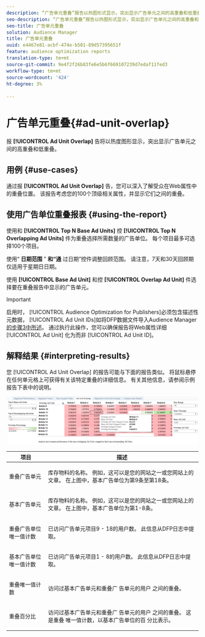 ```yaml
---
description: “广告单元重叠”报告以热图形式显示，突出显示广告单元之间的高重叠和低重叠。
seo-description: “广告单元重叠”报告以热图形式显示，突出显示广告单元之间的高重叠和低重叠。
seo-title: 广告单元重叠
solution: Audience Manager
title: 广告单元重叠
uuid: e4467e81-acbf-474e-b501-89d57395651f
feature: audience optimization reports
translation-type: tm+mt
source-git-commit: 9e4f2f26b83fe6e5b6f669107239d7edaf11fed3
workflow-type: tm+mt
source-wordcount: '424'
ht-degree: 3%

---
```



# 广告单元重叠{#ad-unit-overlap}

报 **[!UICONTROL Ad Unit Overlap]** 告将以热度图形显示，突出显示广告单元之间的高重叠和低重叠。

## 用例 {#use-cases}

通过报 **[!UICONTROL Ad Unit Overlap]** 告，您可以深入了解受众在Web属性中的重叠位置。 该报告考虑您的100个顶级相关属性，并显示它们之间的重叠。

## 使用广告单位重叠报表 {#using-the-report}

使用和 **[!UICONTROL Top N Base Ad Units]** 控 **[!UICONTROL Top N Overlapping Ad Units]** 件为重叠选择所需数量的广告单位。 每个项目最多可选择100个项目。

使用“ **日期范围** ” **和“通** 过日期”控件调整回顾范围。 请注意，7天和30天回顾期仅适用于星期日日期。

使用 **[!UICONTROL Base Ad Unit]** 和控 **[!UICONTROL Overlap Ad Unit]** 件选择要在重叠报告中显示的广告单元。

>[!IMPORTANT]
>
>启用时， [!UICONTROL Audience Optimization for Publishers]必须包含描述性元数据， [!UICONTROL Ad Unit IDs]如将DFP数据文件导入Audience Manager [的步骤3中所述](../../../reporting/audience-optimization-reports/aor-publishers/import-dfp.md)。 通过执行此操作，您可以确保报告将Web属性详细 [!UICONTROL Ad Unit] 化为而非 [!UICONTROL Ad Unit ID]。

## 解释结果 {#interpreting-results}

您 [!UICONTROL Ad Unit Overlap] 的报告可能与下面的报告类似。 将鼠标悬停在任何单元格上可获得有关该特定重叠的详细信息。 有关其他信息，请参阅示例报告下表中的说明。

![](assets/publisher_ad_unit_overlap.png)

<table id="table_22340F45B1B94D3796174CB30A60E212"> 
 <thead> 
  <tr> 
   <th colname="col1" class="entry"> 项目 </th> 
   <th colname="col2" class="entry"> 描述 </th> 
  </tr>
 </thead>
 <tbody> 
  <tr> 
   <td colname="col1"> <p><span class="wintitle"> 重叠广告单元</span> </p> </td> 
   <td colname="col2"> <p>库存物料的名称。 例如，这可以是您的网站之一或您网站上的文章。 在上图中，基本广告单位为第9条至第18条。 </p> </td> 
  </tr> 
  <tr> 
   <td colname="col1"> <p><span class="wintitle"> 基本广告单元</span> </p> </td> 
   <td colname="col2"> <p>库存物料的名称。 例如，这可以是您的网站之一或您网站上的文章。 在上图中，基本广告单位为第1-8条。 </p> </td> 
  </tr> 
  <tr> 
   <td colname="col1"> <p><span class="wintitle"> 重叠广告单位唯一值计数</span> </p> </td> 
   <td colname="col2"> <p>已访问广告单元项目9 - 18的用户数。 此信息从DFP日志中提取。 </p> </td> 
  </tr> 
  <tr> 
   <td colname="col1"> <p><span class="wintitle"> 基本广告单位唯一值计数</span> </p> </td> 
   <td colname="col2"> <p>已访问广告单元项目1 - 8的用户数。 此信息从DFP日志中提取。 </p> </td> 
  </tr> 
  <tr> 
   <td colname="col1"> <p><span class="wintitle"> 重叠唯一值计数</span> </p> </td> 
   <td colname="col2"> <p>访问过基本广告单元和重叠广 <span class="wintitle"> 告单元的用户</span><span class="wintitle"> 之间的重叠</span>。 </p> </td> 
  </tr> 
  <tr> 
   <td colname="col1"> <p><span class="wintitle"> 重叠百分比</span> </p> </td> 
   <td colname="col2"> <p>访问过基本广告单元和重叠广 <span class="wintitle"> 告单元的用户</span><span class="wintitle"> 之间的重叠</span>。 这是重叠 <span class="wintitle"> 唯一值计数</span>，以基本广告单位的百 <span class="wintitle"> 分比表示</span>。 </p> </td> 
  </tr> 
 </tbody> 
</table>

